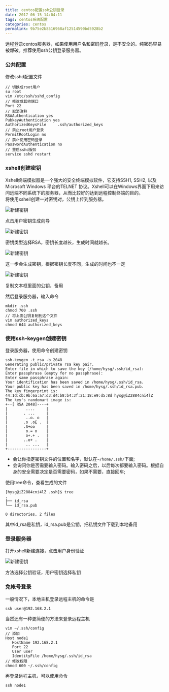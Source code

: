 ```yaml
---
title: centos配置ssh公钥登录
date: 2017-06-15 14:04:11
tags: centos系统配置
categories: centos
permalink: 9b75e2b8516968af12514590bd5928b2
---
```

远程登录centos服务器，如果使用用户名和密码登录，是不安全的。纯密码容易被爆破。推荐使用ssh公钥登录服务器。

<!--more-->

### 公共配置
修改sshd配置文件
```
// 切换成root用户
su root
vim /etc/ssh/sshd_config
// 修改成其他端口
Port 22
// 取消注释
RSAAuthentication yes
PubkeyAuthentication yes
AuthorizedKeysFile     .ssh/authorized_keys
// 禁止root用户登录
PermitRootLogin no
// 禁止使用密码登录
PasswordAuthentication no
// 重启sshd服务
service sshd restart
```

### xshell创建密钥
Xshell终端模拟器是一个强大的安全终端模拟软件，它支持SSH1, SSH2, 以及Microsoft Windows 平台的TELNET 协议。Xshell可以在Windows界面下用来访问远端不同系统下的服务器，从而比较好的达到远程控制终端的目的。  
将使用xshell创建一对密钥对，公钥上传到服务器。

![新建密钥](https://hysgsta.b0.upaiyun.com/img/2017/6/15/1.JPG!img)

点击用户密钥生成向导

![新建密钥](https://hysgsta.b0.upaiyun.com/img/2017/6/15/2.JPG!img)

密钥类型选择RSA，密钥长度越长，生成时间就越长。

![新建密钥](https://hysgsta.b0.upaiyun.com/img/2017/6/15/3.JPG!img)

这一步会生成密钥，根据密钥长度不同，生成的时间也不一定

![新建密钥](https://hysgsta.b0.upaiyun.com/img/2017/6/15/4.JPG!img)

复制文本框里面的公钥，备用

然后登录服务器，输入命令
```
mkdir .ssh
chmod 700 .ssh
// 将上面公钥复制到这个文件
vim authorized_keys
chmod 644 authorized_keys
```

### 使用ssh-keygen创建密钥
登录服务器，使用命令创建密钥
```
ssh-keygen -t rsa -b 2048
Generating public/private rsa key pair.
Enter file in which to save the key (/home/hysg/.ssh/id_rsa):
Enter passphrase (empty for no passphrase):
Enter same passphrase again:
Your identification has been saved in /home/hysg/.ssh/id_rsa.
Your public key has been saved in /home/hysg/.ssh/id_rsa.pub.
The key fingerprint is:
44:1d:cb:9b:6a:a7:d3:d4:b8:b4:3f:21:18:e9:d5:8d hysg@iZ2884cni4lZ
The key's randomart image is:
+--[ RSA 2048]----+
|        ....     |
|       . ...     |
|        ..o. o   |
|       .o .oE .  |
|       .S+oo     |
|        o.= o    |
|        o+.+ .   |
|       ..o+ .    |
|        .. ...   |
+-----------------+
```

+ 会让你指定密钥文件的位置和名字，默认在`~/home/.ssh/`下面;
+ 会询问你是否需要输入密码。输入密码之后，以后每次都要输入密码。根据自身的安全需要决定是否需要密码，如果不需要，直接回车;

使用tree命令，查看生成的文件
```
[hysg@iZ2884cni4lZ .ssh]$ tree
.
├── id_rsa
└── id_rsa.pub

0 directories, 2 files
```
其中id_rsa是私钥，id_rsa.pub是公钥，把私钥文件下载到本地备用

### 登录服务器
打开xshell新建连接，点击用户身份验证

![新建密钥](https://hysgsta.b0.upaiyun.com/img/2017/6/15/5.JPG!img)

方法选择公钥验证，用户密钥选择私钥

### 免帐号登录
一般情况下，本地主机登录远程主机的命令是
```
ssh user@192.168.2.1
```
当然还有一种更简便的方法来登录远程主机
```
vim ~/.ssh/config
// 添加
Host node1
   HostName 192.168.2.1
   Port 22
   User user
   IdentityFile /home/hysg/.ssh/id_rsa
// 修改权限
chmod 600 ~/.ssh/config
```
再登录远程主机，可以使用命令
```
ssh node1
```
